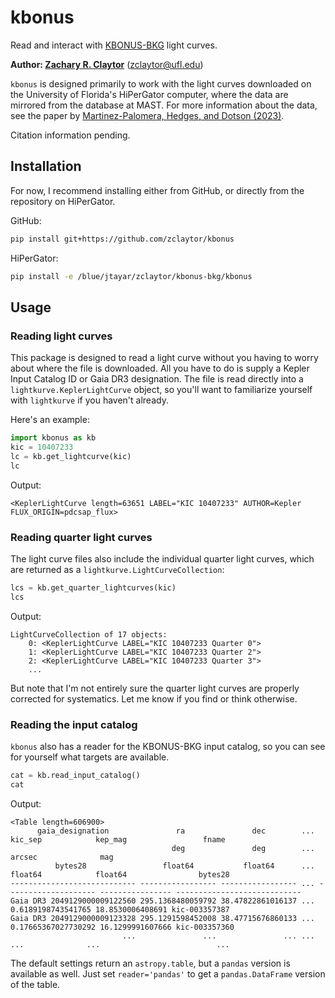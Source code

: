 # kbonus

Read and interact with [KBONUS-BKG](https://archive.stsci.edu/hlsp/kbonus-bkg) light curves.

**Author: [Zachary R. Claytor](https://github.com/zclaytor)** (zclaytor@ufl.edu)

`kbonus` is designed primarily to work with the light curves downloaded on the University of Florida's HiPerGator computer, where the data are mirrored from the database at MAST. For more information about the data, see the paper by [Martinez-Palomera, Hedges, and Dotson (2023)](https://ui.adsabs.harvard.edu/abs/2023arXiv231017733M/abstract).

Citation information pending.

## Installation

For now, I recommend installing either from GitHub, or directly from the repository on HiPerGator.

GitHub:

```bash
pip install git+https://github.com/zclaytor/kbonus
```

HiPerGator:

```bash
pip install -e /blue/jtayar/zclaytor/kbonus-bkg/kbonus
```

## Usage

### Reading light curves

This package is designed to read a light curve without you having to worry about where the file is downloaded. All you have to do is supply a Kepler Input Catalog ID or Gaia DR3 designation. The file is read directly into a `lightkurve.KeplerLightCurve` object, so you'll want to familiarize yourself with `lightkurve` if you haven't already.

Here's an example:

```python
import kbonus as kb
kic = 10407233
lc = kb.get_lightcurve(kic)
lc
```

Output:

```
<KeplerLightCurve length=63651 LABEL="KIC 10407233" AUTHOR=Kepler FLUX_ORIGIN=pdcsap_flux>
```

### Reading quarter light curves

The light curve files also include the individual quarter light curves, which are returned as a `lightkurve.LightCurveCollection`:

```python
lcs = kb.get_quarter_lightcurves(kic)
lcs
```

Output:

```
LightCurveCollection of 17 objects:
    0: <KeplerLightCurve LABEL="KIC 10407233 Quarter 0">
    1: <KeplerLightCurve LABEL="KIC 10407233 Quarter 2">
    2: <KeplerLightCurve LABEL="KIC 10407233 Quarter 3">
    ...
```

But note that I'm not entirely sure the quarter light curves are properly corrected for systematics. Let me know if you find or think otherwise.

### Reading the input catalog

`kbonus` also has a reader for the KBONUS-BKG input catalog, so you can see for yourself what targets are available. 

```python
cat = kb.read_input_catalog()
cat
```

Output:

```
<Table length=606900>
      gaia_designation               ra               dec        ...       kic_sep            kep_mag                 fname            
                                    deg               deg        ...        arcsec              mag                                    
          bytes28                 float64           float64      ...       float64            float64                bytes28           
---------------------------- ----------------- ----------------- ... -------------------- ---------------- ----------------------------
Gaia DR3 2049129000009122560 295.1368480059792 38.47822861016137 ...   0.6189198743541765 18.8530006408691 kic-003357387               
Gaia DR3 2049129000009123328 295.1291598452008 38.47715676860133 ...  0.17665367027730292 16.1299991607666 kic-003357360               
                         ...               ...               ... ...                  ...              ...                          ...
```

The default settings return an `astropy.table`, but a `pandas` version is available as well. Just set `reader='pandas'` to get a `pandas.DataFrame` version of the table.
